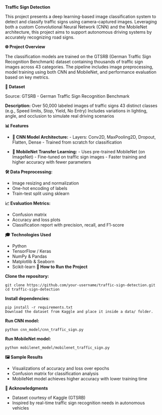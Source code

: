 **Traffic Sign Detection**

This project presents a deep learning-based image classification system to detect and classify traffic signs using camera-captured images. Leveraging both a custom Convolutional Neural Network (CNN) and the MobileNet architecture, this project aims to support autonomous driving systems by accurately recognizing road signs.

**🌐 Project Overview**

The classification models are trained on the GTSRB (German Traffic Sign Recognition Benchmark) dataset containing thousands of traffic sign images across 43 categories. The pipeline includes image preprocessing, model training using both CNN and MobileNet, and performance evaluation based on key metrics.

**📃 Dataset**

Source: GTSRB - German Traffic Sign Recognition Benchmark

**Description:**
Over 50,000 labeled images of traffic signs
43 distinct classes (e.g., Speed limits, Stop, Yield, No Entry)
Includes variations in lighting, angle, and occlusion to simulate real driving scenarios

**📊 Features**

- **🔧 CNN Model Architecture:**
       - Layers: Conv2D, MaxPooling2D, Dropout, Flatten, Dense
       - Trained from scratch for classification

- **🔄 MobileNet Transfer Learning:**
       - Uses pre-trained MobileNet (on ImageNet)
       - Fine-tuned on traffic sign images
       - Faster training and higher accuracy with fewer parameters

**🛠️ Data Preprocessing:**
- Image resizing and normalization
- One-hot encoding of labels
- Train-test split using sklearn
  
**📈 Evaluation Metrics:**
- Confusion matrix
- Accuracy and loss plots
- Classification report with precision, recall, and F1-score

**🎓 Technologies Used**

- Python
- TensorFlow / Keras
- NumPy & Pandas
- Matplotlib & Seaborn
- Scikit-learn
**🚀 How to Run the Project**

**Clone the repository:**
```
git clone https://github.com/your-username/traffic-sign-detection.git
cd traffic-sign-detection
```
**Install dependencies:**
```
pip install -r requirements.txt
Download the dataset from Kaggle and place it inside a data/ folder.
```
**Run CNN model:**
```
python cnn_model/cnn_traffic_sign.py
```
**Run MobileNet model:**
```
python mobilenet_model/mobilenet_traffic_sign.py
```

**🖼️ Sample Results**

- Visualizations of accuracy and loss over epochs
- Confusion matrix for classification analysis
- MobileNet model achieves higher accuracy with lower training time

**🙌 Acknowledgments**

- Dataset courtesy of Kaggle (GTSRB)
- Inspired by real-time traffic sign recognition needs in autonomous vehicles
